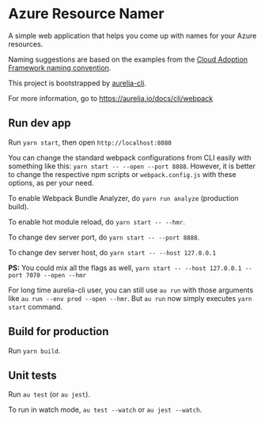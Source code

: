 # Azure Resource Namer

A simple web application that helps you come up with names for your Azure resources.

Naming suggestions are based on the examples from the [Cloud Adoption Framework naming convention](https://docs.microsoft.com/en-us/azure/cloud-adoption-framework/ready/azure-best-practices/resource-naming).

This project is bootstrapped by [aurelia-cli](https://github.com/aurelia/cli).

For more information, go to https://aurelia.io/docs/cli/webpack

## Run dev app

Run `yarn start`, then open `http://localhost:8080`

You can change the standard webpack configurations from CLI easily with something like this: `yarn start -- --open --port 8888`. However, it is better to change the respective npm scripts or `webpack.config.js` with these options, as per your need.

To enable Webpack Bundle Analyzer, do `yarn run analyze` (production build).

To enable hot module reload, do `yarn start -- --hmr`.

To change dev server port, do `yarn start -- --port 8888`.

To change dev server host, do `yarn start -- --host 127.0.0.1`

**PS:** You could mix all the flags as well, `yarn start -- --host 127.0.0.1 --port 7070 --open --hmr`

For long time aurelia-cli user, you can still use `au run` with those arguments like `au run --env prod --open --hmr`. But `au run` now simply executes `yarn start` command.

## Build for production

Run `yarn build`.

## Unit tests

Run `au test` (or `au jest`).

To run in watch mode, `au test --watch` or `au jest --watch`.
